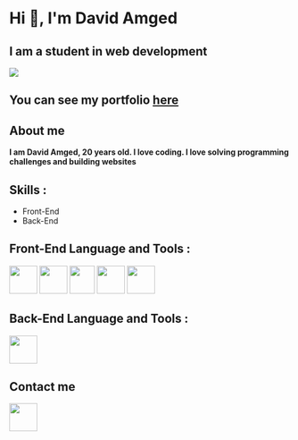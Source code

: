 # Hi 👋, I'm David Amged


## I am a student in web development 

![](https://img.freepik.com/premium-vector/programmer-working-concept-web-banner-man-work-with-code-programming-computer_9209-7397.jpg)

## You can see my portfolio [here](https://github.com/DavidAmged)



## About me 
**I am David Amged, 20 years old. I love coding. I love solving programming challenges and building websites**



## Skills :
- Front-End
- Back-End



## Front-End Language and Tools :
<div>
  <img src="https://cdn.pixabay.com/photo/2017/08/05/11/16/logo-2582748_640.png" width="50" height="50">
  <img src="https://cdn.pixabay.com/photo/2017/08/05/11/16/logo-2582747_1280.png" width="50" height="50">
  <img src="https://d2vqpl3tx84ay5.cloudfront.net/tumblr_lsus01g1ik1qies3uo1_400.png" width="45" height="50">
  <img src="https://upload.wikimedia.org/wikipedia/commons/thumb/b/b2/Bootstrap_logo.svg/2560px-Bootstrap_logo.svg.png" width="50" height="50">
  <img src="https://upload.wikimedia.org/wikipedia/commons/thumb/a/a7/React-icon.svg/2300px-React-icon.svg.png" width="50" height="50">
</div>



## Back-End Language and Tools :
<img src="https://cdn.freebiesupply.com/logos/large/2x/mysql-5-logo-svg-vector.svg" width="50" height="50">



## Contact me 
[<img src="https://upload.wikimedia.org/wikipedia/commons/thumb/9/91/Octicons-mark-github.svg/2048px-Octicons-mark-github.svg.png" width="50" height="50">](https://github.com/DavidAmged)
